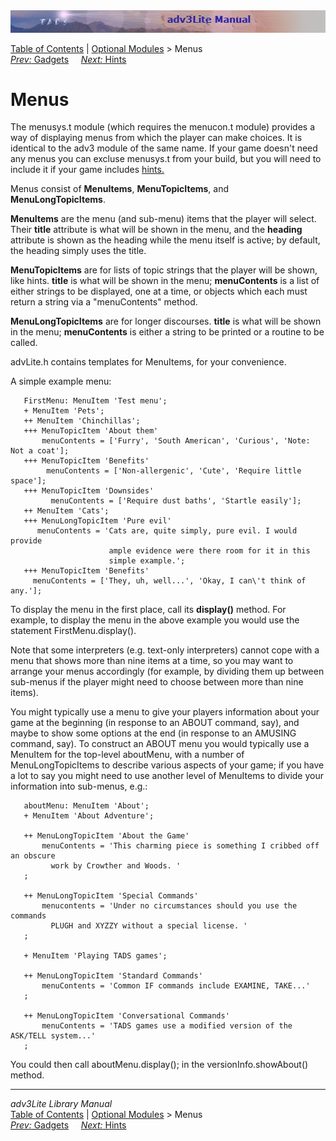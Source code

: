 ---
---
<div class="topbar">

<img src="topbar.jpg" data-border="0" />

</div>

<div class="nav">

<a href="toc.html" class="nav">Table of Contents</a> \|
<a href="core.html" class="nav">Optional Modules</a> \> Menus  
<span class="navnp"><a href="gadget.html" class="nav"><em>Prev:</em> Gadgets</a>
    <a href="hint.html" class="nav"><em>Next:</em> Hints</a>     </span>

</div>

<div class="main">

# Menus

The menusys.t module (which requires the menucon.t module) provides a
way of displaying menus from which the player can make choices. It is
identical to the adv3 module of the same name. If your game doesn't need
any menus you can excluse menusys.t from your build, but you will need
to include it if your game includes [hints.](hint.t)

Menus consist of **MenuItems**, **MenuTopicItems**, and
**MenuLongTopicItems**.

**MenuItems** are the menu (and sub-menu) items that the player will
select. Their **title** attribute is what will be shown in the menu, and
the **heading** attribute is shown as the heading while the menu itself
is active; by default, the heading simply uses the title.

**MenuTopicItems** are for lists of topic strings that the player will
be shown, like hints. **title** is what will be shown in the menu;
**menuContents** is a list of either strings to be displayed, one at a
time, or objects which each must return a string via a "menuContents"
method.

**MenuLongTopicItems** are for longer discourses. **title** is what will
be shown in the menu; **menuContents** is either a string to be printed
or a routine to be called.

advLite.h contains templates for MenuItems, for your convenience.

A simple example menu:

<div class="code">

       FirstMenu: MenuItem 'Test menu';
       + MenuItem 'Pets';
       ++ MenuItem 'Chinchillas';
       +++ MenuTopicItem 'About them'
           menuContents = ['Furry', 'South American', 'Curious', 'Note: Not a coat'];
       +++ MenuTopicItem 'Benefits'
            menuContents = ['Non-allergenic', 'Cute', 'Require little space'];
       +++ MenuTopicItem 'Downsides'
             menuContents = ['Require dust baths', 'Startle easily'];
       ++ MenuItem 'Cats';
       +++ MenuLongTopicItem 'Pure evil'
          menuContents = 'Cats are, quite simply, pure evil. I would provide
                          ample evidence were there room for it in this
                          simple example.';
       +++ MenuTopicItem 'Benefits'
         menuContents = ['They, uh, well...', 'Okay, I can\'t think of any.'];
     

</div>

To display the menu in the first place, call its **display()** method.
For example, to display the menu in the above example you would use the
statement <span class="code">FirstMenu.display()</span>.

Note that some interpreters (e.g. text-only interpreters) cannot cope
with a menu that shows more than nine items at a time, so you may want
to arrange your menus accordingly (for example, by dividing them up
between sub-menus if the player might need to choose between more than
nine items).

You might typically use a menu to give your players information about
your game at the beginning (in response to an ABOUT command, say), and
maybe to show some options at the end (in response to an AMUSING
command, say). To construct an ABOUT menu you would typically use a
MenuItem for the top-level aboutMenu, with a number of
MenuLongTopicItems to describe various aspects of your game; if you have
a lot to say you might need to use another level of MenuItems to divide
your information into sub-menus, e.g.:

<div class="code">

       aboutMenu: MenuItem 'About';
       + MenuItem 'About Adventure';
       
       ++ MenuLongTopicItem 'About the Game'
           menuContents = 'This charming piece is something I cribbed off an obscure
             work by Crowther and Woods. '
       ;    
        
       ++ MenuLongTopicItem 'Special Commands'
           menucontents = 'Under no circumstances should you use the commands
             PLUGH and XYZZY without a special license. '   
       ;
        
       + MenuItem 'Playing TADS games';
       
       ++ MenuLongTopicItem 'Standard Commands'
           menuContents = 'Common IF commands include EXAMINE, TAKE...'
       ;
        
       ++ MenuLongTopicItem 'Conversational Commands'
           menuContents = 'TADS games use a modified version of the ASK/TELL system...'
       ;
     

</div>

You could then call <span class="code">aboutMenu.display();</span> in
the versionInfo.showAbout() method.

</div>

------------------------------------------------------------------------

<div class="navb">

*adv3Lite Library Manual*  
<a href="toc.html" class="nav">Table of Contents</a> \|
<a href="optional.html" class="nav">Optional Modules</a> \> Menus  
<span class="navnp"><a href="gadget.html" class="nav"><em>Prev:</em> Gadgets</a>
    <a href="hint.html" class="nav"><em>Next:</em> Hints</a>     </span>

</div>
